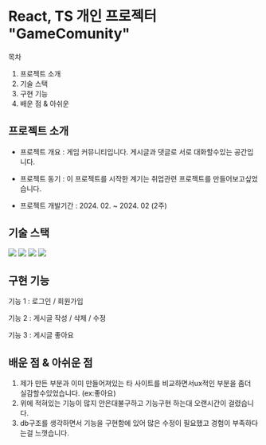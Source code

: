 # React, TS 개인 프로젝터 "GameComunity"

목차 
1. 프로젝트 소개
2. 기술 스택
3. 구현 기능
4. 배운 점 & 아쉬운 




## 프로젝트 소개


- 프로젝트 개요 : 게임 커뮤니티입니다. 게시글과 댓글로 서로 대화할수있는 공간입니다.


- 프로젝트 동기 : 이 프로젝트를 시작한 계기는 취업관련 프로젝트를 만들어보고싶었습니다.


- 프로젝트 개발기간 : 2024. 02. ~ 2024. 02 (2주) 

## 기술 스택

<img src="https://img.shields.io/badge/react-61DAFB?style=for-the-badge&logo=react&logoColor=black">
<img src="https://img.shields.io/badge/typescript-3178C6?style=for-the-badge&logo=github&logoColor=white">
<img src="https://img.shields.io/badge/zustand-ED1C24?style=for-the-badge&logo=github&logoColor=white">
<img src="https://img.shields.io/badge/firebase-FFCA28?style=for-the-badge&logo=github&logoColor=white">


## 구현 기능

기능 1 : 로그인 / 회원가입 


기능 2 : 게시글 작성 / 삭제 / 수정 


기능 3 : 게시글 좋아요

## 배운 점 & 아쉬운 점

1. 제가 만든 부분과 이미 만들어져있는 타 사이트를 비교하면서ux적인 부분을 좀더 실감할수있었습니다. (ex:좋아요)
2. 위에 적혀있는 기능이 많지 안은대불구하고 기능구현 하는대 오랜시간이 걸렸습니다.
3. db구조를 생각하면서 기능을 구현함에 있어 많은 수정이 필요했고 경험이 부족하다는걸 느꼇습니다.
